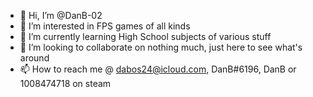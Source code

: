 - 👋 Hi, I’m @DanB-02
- 👀 I’m interested in FPS games of all kinds
- 🌱 I’m currently learning High School subjects of various stuff
- 💞️ I’m looking to collaborate on nothing much, just here to see what's around
- 📫 How to reach me @ dabos24@icloud.com, DanB#6196, DanB or 1008474718 on steam

<!---
DanB-02/DanB-02 is a ✨ special ✨ repository because its `README.md` (this file) appears on your GitHub profile.
You can click the Preview link to take a look at your changes.
--->

